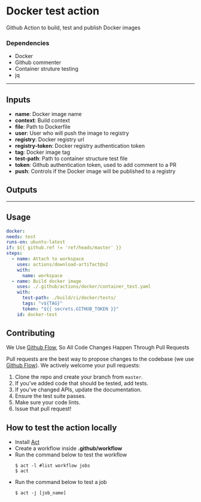# Docker test action

Github Action to build, test and publish Docker images

### Dependencies

  - Docker
  - Github commenter
  - Container struture testing
  - jq

---

## Inputs

 - **name**: Docker image name
 - **context**: Build context
 - **file**: Path to Dockerfile
 - **user**: User who will push the image to registry
 - **registry**: Docker registry url
 - **registry-token**: Docker registry authentication token
 - **tag**: Docker image tag
 - **test-path**: Path to container structure test file
 - **token**: Github authentication token, used to add  comment to a PR
 - **push**: Controls if the Docker image will be published to a registry

## Outputs

---

## Usage

```yaml
docker:
needs: test
runs-on: ubuntu-latest
if: ${{ github.ref != 'ref/heads/master' }}
steps:
  - name: Attach to workspace
    uses: actions/download-artifact@v2
    with:
      name: workspace
  - name: Build docker image
    uses: ./.github/actions/docker/container_test.yaml
    with:
      test-path: ./build/ci/docker/tests/
      tags: "v${TAG}"
      token: "${{ secrets.GITHUB_TOKEN }}"
    id: docker-test
```

## Contributing

We Use [Github Flow](https://guides.github.com/introduction/flow/index.html), So All Code Changes Happen Through Pull Requests

Pull requests are the best way to propose changes to the codebase (we use [Github Flow](https://guides.github.com/introduction/flow/index.html)). We actively welcome your pull requests:

1. Clone the repo and create your branch from `master`.
2. If you've added code that should be tested, add tests.
3. If you've changed APIs, update the documentation.
4. Ensure the test suite passes.
5. Make sure your code lints.
6. Issue that pull request!
  
## How to test the action locally

- Install [Act](https://github.com/nektos/act)
- Create a workflow inside **.github/workflow**
- Run the command below to test the workflow
  ```shell
  $ act -l #list workflow jobs
  $ act
  ```
- Run the command below to test a job
  ```shell
  $ act -j [job_name]
  ```
